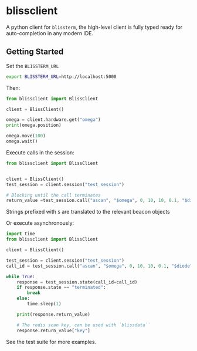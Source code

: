 # blissclient

A python client for `blissterm`, the high-level client is fully typed ready for auto-completion in any modern IDE.


## Getting Started

Set the `BLISSTERM_URL`

```bash
export BLISSTERM_URL=http://localhost:5000
```

Then:

```python
from blissclient import BlissClient

client = BlissClient()

omega = client.hardware.get("omega")
print(omega.position)

omega.move(100)
omega.wait()

```

Execute calls in the session:

```python
from blissclient import BlissClient


client = BlissClient()
test_session = client.session("test_session")

# Blocking until the call terminates
return_value =test_session.call("ascan", "$omega", 0, 10, 10, 0.1, "$diode")
```

Strings prefixed with `$` are translated to the relevant beacon objects

Or execute asynchronously:

```python
import time
from blissclient import BlissClient

client = BlissClient()

test_session = client.session("test_session")
call_id = test_session.call("ascan", "$omega", 0, 10, 10, 0.1, "$diode", call_async=True)

while True:
    response = test_session.state(call_id=call_id)
    if response.state == "terminated":
        break
    else:
        time.sleep(1)

    print(response.return_value)

    # The redis scan key, can be used with `blissdata``
    response.return_value["key"]
```

See the test suite for more examples.
